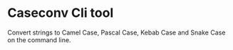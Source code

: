 # Caseconv Cli tool

Convert strings to Camel Case, Pascal Case, Kebab Case and Snake Case on the command line.